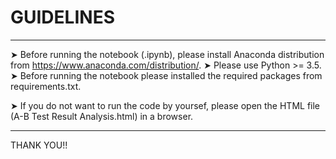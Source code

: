 # GUIDELINES
---------------------------------------------------------------------------------------------------

➤ Before running the notebook (.ipynb), please install Anaconda distribution from https://www.anaconda.com/distribution/.
➤ Please use Python >= 3.5.
➤ Before running the notebook please installed the required packages from requirements.txt.

➤ If you do not want to run the code by yoursef, please open the HTML file (A-B Test Result Analysis.html) in a browser.

---------------------------------------------------------------------------------------------------
THANK YOU!!